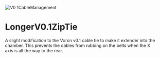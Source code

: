 ![V0 1CableManagement](https://user-images.githubusercontent.com/46078373/129129462-08dd5b42-1c13-4b8e-840c-087e392d6bdb.jpg)
# LongerV0.1ZipTie
A slight modification to the Voron v0.1 cable tie to make it extender into the chamber. This prevents the cables from rubbing on the belts when the X axis is all the way to the rear.
